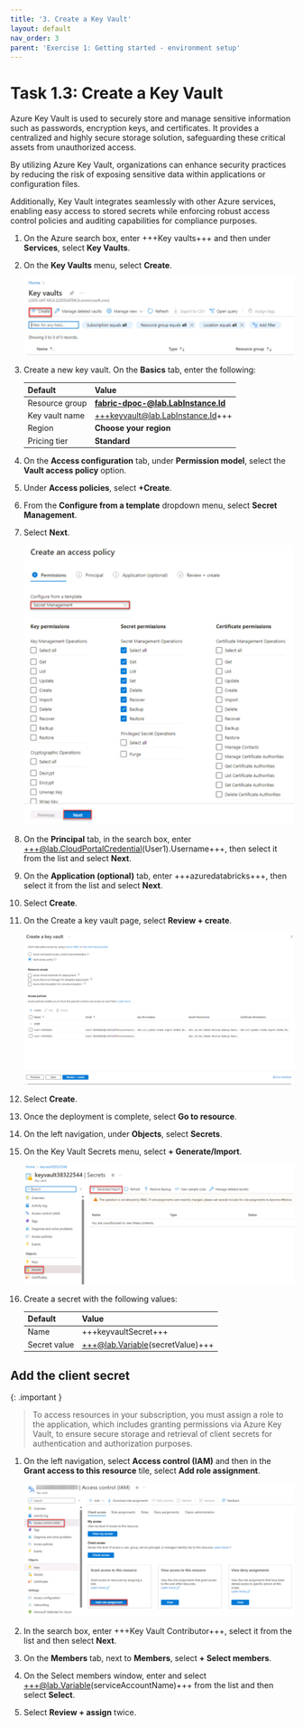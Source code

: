 ```yaml
---
title: '3. Create a Key Vault'
layout: default
nav_order: 3
parent: 'Exercise 1: Getting started - environment setup'
---
```


# Task 1.3: Create a Key Vault

Azure Key Vault is used to securely store and manage sensitive information such as passwords, encryption keys, and certificates. It provides a centralized and highly secure storage solution, safeguarding these critical assets from unauthorized access. 

By utilizing Azure Key Vault, organizations can enhance security practices by reducing the risk of exposing sensitive data within applications or configuration files. 

Additionally, Key Vault integrates seamlessly with other Azure services, enabling easy access to stored secrets while enforcing robust access control policies and auditing capabilities for compliance purposes.

1. On the Azure search box, enter +++Key vaults+++ and then under **Services**, select **Key Vaults**.

1. On the **Key Vaults** menu, select **Create**.

    ![keyvaults.jpg](../media/instructions254096/keyvaults.jpg)

1. Create a new key vault. On the **Basics** tab, enter the following:

    | Default | Value |
    |:---------|:---------|
    | Resource group   | **fabric-dpoc-@lab.LabInstance.Id**   |
    | Key vault name   | +++keyvault@lab.LabInstance.Id+++   |
    | Region   | **Choose your region**   |
    | Pricing tier   | **Standard**   |

1. On the **Access configuration** tab, under **Permission model**, select the **Vault access policy** option. 

1. Under **Access policies**, select **+Create**.

1. From the **Configure from a template** dropdown menu, select **Secret Management**.

1. Select **Next**.

    ![createpolicy.jpg](../media/instructions254096/createpolicy.jpg)

1. On the **Principal** tab, in the search box, enter +++@lab.CloudPortalCredential(User1).Username+++, then select it from the list and select **Next**.

1. On the **Application (optional)** tab, enter +++azuredatabricks+++, then select it from the list and select **Next**.

1. Select **Create**.

1. On the Create a key vault page, select **Review + create**.

    ![createkeyvault.jpg](../media/instructions254096/createkeyvault.jpg)

1. Select **Create**.
 
1. Once the deployment is complete, select **Go to resource**.

1. On the left navigation, under **Objects**, select **Secrets**.

1. On the Key Vault Secrets menu, select **+ Generate/Import**.

    ![keyvaultimport.jpg](../media/instructions254096/keyvaultimport.jpg)

1. Create a secret with the following values:

    | Default | Value |
    |:---------|:---------|
    | Name   |  +++keyvaultSecret+++   |
    | Secret value   |  +++@lab.Variable(secretValue)+++   |

## Add the client secret

{: .important }
 > To access resources in your subscription, you must assign a role to the application, which includes granting permissions via Azure Key Vault, to ensure secure storage and retrieval of client secrets for authentication and authorization purposes.

1. On the left navigation, select **Access control (IAM)** and then in the **Grant access to this resource** tile, select **Add role assignment**.

    ![addRoleassign.jpg](../media/instructions254096/addRoleassign.jpg)

1. In the search box, enter +++Key Vault Contributor+++, select it from the list and then select **Next**.

1. On the **Members** tab, next to **Members**, select **+ Select members**.

1. On the Select members window, enter and select +++@lab.Variable(serviceAccountName)+++ from the list and then select **Select**.

1. Select **Review + assign** twice.
